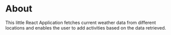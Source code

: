 # About

This little React Application fetches current weather data from different locations and enables the user to add activities based on the data retrieved.
